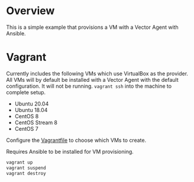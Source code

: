 # Overview

This is a simple example that provisions a VM with a Vector Agent with Ansible.

# Vagrant

Currently includes the following VMs which use VirtualBox as the provider. All VMs will by default be installed with a Vector Agent with the default configuration. It will not be running. `vagrant ssh` into the machine to complete setup.

- Ubuntu 20.04
- Ubuntu 18.04
- CentOS 8
- CentOS Stream 8
- CentOS 7

Configure the [Vagrantfile](Vagrantfile) to choose which VMs to create.

Requires Ansible to be installed for VM provisioning.

```bash
vagrant up
vagrant suspend
vagrant destroy
```
